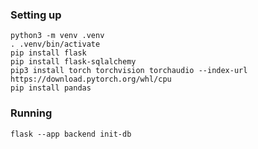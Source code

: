 ### Setting up
```
python3 -m venv .venv
. .venv/bin/activate
pip install flask
pip install flask-sqlalchemy
pip3 install torch torchvision torchaudio --index-url https://download.pytorch.org/whl/cpu
pip install pandas
```

### Running
```
flask --app backend init-db
```
